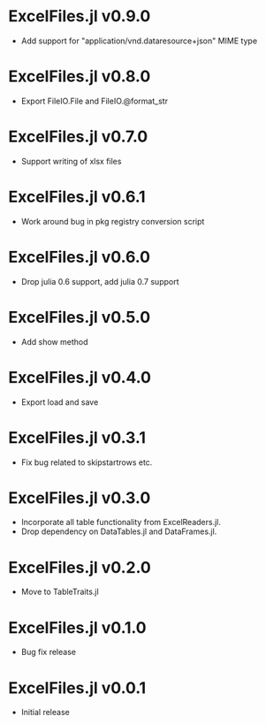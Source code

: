 # ExcelFiles.jl v0.9.0
* Add support for "application/vnd.dataresource+json" MIME type

# ExcelFiles.jl v0.8.0
* Export FileIO.File and FileIO.@format_str

# ExcelFiles.jl v0.7.0
* Support writing of xlsx files

# ExcelFiles.jl v0.6.1
* Work around bug in pkg registry conversion script

# ExcelFiles.jl v0.6.0
* Drop julia 0.6 support, add julia 0.7 support

# ExcelFiles.jl v0.5.0
* Add show method

# ExcelFiles.jl v0.4.0
* Export load and save

# ExcelFiles.jl v0.3.1
* Fix bug related to skipstartrows etc.

# ExcelFiles.jl v0.3.0
* Incorporate all table functionality from ExcelReaders.jl.
* Drop dependency on DataTables.jl and DataFrames.jl.

# ExcelFiles.jl v0.2.0
* Move to TableTraits.jl

# ExcelFiles.jl v0.1.0
* Bug fix release

# ExcelFiles.jl v0.0.1
* Initial release
